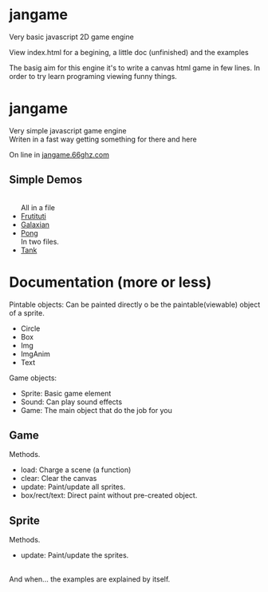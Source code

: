 # jangame
Very basic javascript 2D game engine

View index.html for a begining, a little doc (unfinished) and the examples

The basig aim for this engine it's to write a canvas html game in few lines. In order to try learn programing viewing funny things.

<h1>jangame</h1>
Very simple javascript game engine<br>
Writen in a fast way getting something for there and here
<br>

On line in <a href="http://jangame.66ghz.com">jangame.66ghz.com</a>
<h2>Simple Demos</h2>
<ul>
<br>All in a file<br>
<li><a href="frutituti.html">Frutituti</a>
<li><a href="galaxian.html">Galaxian</a>
<li><a href="pong.html">Pong</a>
<br>In two files.<br>
<li><a href="tank.html">Tank</a>
</ul>


<h1>Documentation (more or less)</h1>
Pintable objects: Can be painted directly o be the paintable(viewable) object of a sprite.
<br>
<ul>
<li>Circle
<li>Box
<li>Img
<li>ImgAnim
<li>Text
</ul>

Game objects:
<br>
<ul>
<li>Sprite: Basic game element
<li>Sound: Can play sound effects
<li>Game: The main object that do the job for you
</ul>

<h2>Game</h2>
Methods.<br>
<ul>
<li>load: Charge a scene (a function)
<li>clear: Clear the canvas
<li>update: Paint/update all sprites.
<li>box/rect/text: Direct paint without pre-created object.
</ul>

<h2>Sprite</h2>
Methods.<br>
<ul>
<li>update: Paint/update the sprites.
</ul>

<br>
And when... the examples are explained by itself.

